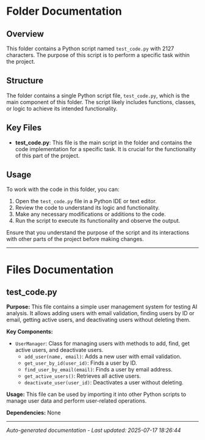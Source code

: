 # Folder Documentation

## Overview
This folder contains a Python script named `test_code.py` with 2127 characters. The purpose of this script is to perform a specific task within the project.

## Structure
The folder contains a single Python script file, `test_code.py`, which is the main component of this folder. The script likely includes functions, classes, or logic to achieve its intended functionality.

## Key Files
- **test_code.py**: This file is the main script in the folder and contains the code implementation for a specific task. It is crucial for the functionality of this part of the project.

## Usage
To work with the code in this folder, you can:
1. Open the `test_code.py` file in a Python IDE or text editor.
2. Review the code to understand its logic and functionality.
3. Make any necessary modifications or additions to the code.
4. Run the script to execute its functionality and observe the output.

Ensure that you understand the purpose of the script and its interactions with other parts of the project before making changes.

---

# Files Documentation

## test_code.py

**Purpose:** This file contains a simple user management system for testing AI analysis. It allows adding users with email validation, finding users by ID or email, getting active users, and deactivating users without deleting them.

**Key Components:**
- `UserManager`: Class for managing users with methods to add, find, get active users, and deactivate users.
  - `add_user(name, email)`: Adds a new user with email validation.
  - `get_user_by_id(user_id)`: Finds a user by ID.
  - `find_user_by_email(email)`: Finds a user by email address.
  - `get_active_users()`: Retrieves all active users.
  - `deactivate_user(user_id)`: Deactivates a user without deleting.

**Usage:** This file can be used by importing it into other Python scripts to manage user data and perform user-related operations.

**Dependencies:** None

---
*Auto-generated documentation - Last updated: 2025-07-17 18:26:44*
